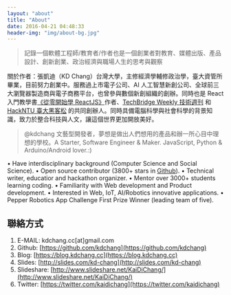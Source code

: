 ```yaml
---
layout: "about"
title: "About"
date: 2016-04-21 04:48:33
header-img: "img/about-bg.jpg"
---
```


> 記錄一個軟體工程師/教育者/作者也是一個創業者對教育、媒體出版、產品設計、創新創業、政治經濟與職場人生的思考與觀察

關於作者：張凱迪（KD Chang）台灣大學，主修經濟學輔修政治學，臺大資管所畢業，目前努力創業中。服務過上市電子公司、AI 人工智慧新創公司、全球前三大瀏覽器製造商與電子商務平台，也曾參與數個新創組織的創辦。同時也是 React 入門教學書[《從零開始學 ReactJS》](https://www.gitbook.com/book/kdchang/react101/details)作者、[TechBridge Weekly 技術週刊](http://weekly.techbridge.cc/) 和 [HackNTU 臺大黑客松](https://github.com/HackNTU) 的共同創辦人。同時具備電腦科學與社會科學的背景知識，致力於整合科技與人文，讓這個世界更加開放美好。

> @kdchang 文藝型開發者，夢想是做出人們想用的產品和辦一所心目中理想的學校。A Starter, Software Engineer & Maker. JavaScript, Python & Arduino/Android lover.:)

• Have interdisciplinary background (Computer Science and Social Science).
• Open source contributor (3800+ stars in [Github](http://github-awards.com/users/search?login=kdchang)).
• Technical writer, educatior and hackathon organizer.
• Mentor over 3000+ students learning coding.
• Familiarity with Web development and Product development.
• Interested in Web, IoT, AI/Robotics innovative applications. 
• Pepper Robotics App Challenge First Prize Winner (leading team of five). 

## 聯絡方式
1. E-MAIL: kdchang.cc[at]gmail.com
2. Github: [https://github.com/kdchang](https://github.com/kdchang)
3. Blog: [https://blog.kdchang.cc](https://blog.kdchang.cc)
4. Slides: [http://slides.com/kd-chang](http://slides.com/kd-chang)
5. Slideshare: [http://www.slideshare.net/KaiDiChang/](http://www.slideshare.net/KaiDiChang/)
6. Twitter: [https://twitter.com/kaidichang](https://twitter.com/kaidichang)
